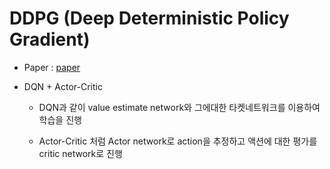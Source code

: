 # DDPG (Deep Deterministic Policy Gradient)
+ Paper : [paper](https://arxiv.org/pdf/1509.02971.pdf)

+ DQN + Actor-Critic

    + DQN과 같이 value estimate network와 그에대한 타켓네트워크를 이용하여 학습을 진행

    + Actor-Critic 처럼 Actor network로 action을 추정하고 액션에 대한 평가를 critic network로 진행 


    

